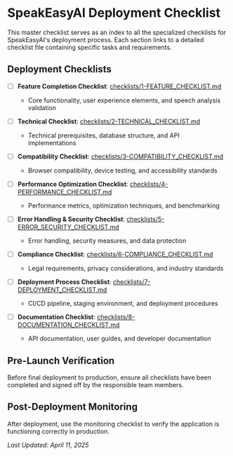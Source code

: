 
# SpeakEasyAI Deployment Checklist

This master checklist serves as an index to all the specialized checklists for SpeakEasyAI's deployment process. Each section links to a detailed checklist file containing specific tasks and requirements.

## Deployment Checklists

- [ ] **Feature Completion Checklist**: [checklists/1-FEATURE_CHECKLIST.md](./checklists/1-FEATURE_CHECKLIST.md)
  - Core functionality, user experience elements, and speech analysis validation

- [ ] **Technical Checklist**: [checklists/2-TECHNICAL_CHECKLIST.md](./checklists/2-TECHNICAL_CHECKLIST.md)
  - Technical prerequisites, database structure, and API implementations

- [ ] **Compatibility Checklist**: [checklists/3-COMPATIBILITY_CHECKLIST.md](./checklists/3-COMPATIBILITY_CHECKLIST.md)
  - Browser compatibility, device testing, and accessibility standards

- [ ] **Performance Optimization Checklist**: [checklists/4-PERFORMANCE_CHECKLIST.md](./checklists/4-PERFORMANCE_CHECKLIST.md)
  - Performance metrics, optimization techniques, and benchmarking

- [ ] **Error Handling & Security Checklist**: [checklists/5-ERROR_SECURITY_CHECKLIST.md](./checklists/5-ERROR_SECURITY_CHECKLIST.md)
  - Error handling, security measures, and data protection

- [ ] **Compliance Checklist**: [checklists/6-COMPLIANCE_CHECKLIST.md](./checklists/6-COMPLIANCE_CHECKLIST.md)
  - Legal requirements, privacy considerations, and industry standards

- [ ] **Deployment Process Checklist**: [checklists/7-DEPLOYMENT_CHECKLIST.md](./checklists/7-DEPLOYMENT_CHECKLIST.md)
  - CI/CD pipeline, staging environment, and deployment procedures

- [ ] **Documentation Checklist**: [checklists/8-DOCUMENTATION_CHECKLIST.md](./checklists/8-DOCUMENTATION_CHECKLIST.md)
  - API documentation, user guides, and developer documentation

## Pre-Launch Verification

Before final deployment to production, ensure all checklists have been completed and signed off by the responsible team members.

## Post-Deployment Monitoring

After deployment, use the monitoring checklist to verify the application is functioning correctly in production.

*Last Updated: April 11, 2025*
